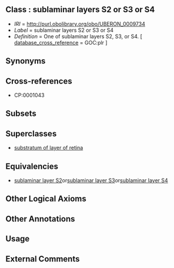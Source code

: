 
## Class : sublaminar layers S2 or S3 or S4

 * *IRI* = http://purl.obolibrary.org/obo/UBERON_0009734
 * *Label* = sublaminar layers S2 or S3 or S4
 * *Definition* = One of sublaminar layers S2, S3, or S4. [ [database_cross_reference](../../ef/oboInOwl#hasDbXref.md) = GOC:plr ]

## Synonyms


## Cross-references

 * CP:0001043

## Subsets


## Superclasses

 * [substratum of layer of retina](../../UBERON/21/UBERON_0008921.md)

## Equivalencies

 * [sublaminar layer S2](../../UBERON/23/UBERON_0008923.md)or[sublaminar layer S3](../../UBERON/24/UBERON_0008924.md)or[sublaminar layer S4](../../UBERON/25/UBERON_0008925.md)

## Other Logical Axioms


## Other Annotations


## Usage


## External Comments

